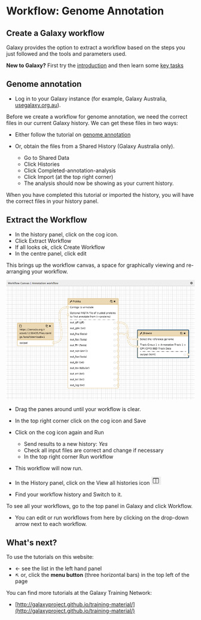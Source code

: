 # Workflow: Genome Annotation

## Create a Galaxy workflow

Galaxy provides the option to extract a workflow based on the steps you just followed and the tools and parameters used.

<fn>**New to Galaxy?** First try the [introduction](../galaxy/index.md) and then learn some [key tasks](../intro/index.md)</fn>

## Genome annotation

* Log in to your Galaxy instance (for example, Galaxy Australia, [usegalaxy.org.au](https://usegalaxy.org.au/)).

Before we create a workflow for genome annotation, we need the correct files in our current Galaxy history. We can get these files in two ways:

* Either follow the tutorial on [genome annotation](../prokka/index.md)

* Or, obtain the files from a Shared History (Galaxy Australia only).
    * Go to <ss>Shared Data</ss>
    * Click <ss>Histories</ss>
    * Click <fn>Completed-annotation-analysis</fn>
    * Click <ss>Import</ss> (at the top right corner)
    * The analysis should now be showing as your current history.

When you have completed this tutorial or imported the history, you will have the correct files in your history panel.

## Extract the Workflow

* In the history panel, click on the cog icon.
* Click <ss>Extract Workflow</ss>
* If all looks ok, click <ss>Create Workflow</ss>
* In the centre panel, click <ss>edit</ss>

This brings up the workflow canvas, a space for graphically viewing and re-arranging your workflow.

![canvas](images/workflow.png)

* Drag the panes around until your workflow is clear.
* In the top right corner click on the cog icon and <ss>Save</ss>
* Click on the cog icon again and <ss>Run</ss>
    * <ss>Send results to a new history</ss>: *Yes*
    * Check all input files are correct and change if necessary
    * In the top right corner <ss>Run workflow</ss>

* This workflow will now run.
* In the History panel, click on the <ss>View all histories</ss> icon
![view hist](../spades/images/view_all_hist.png)
* Find your workflow history and <ss>Switch to</ss> it.

To see all your workflows, go to the top panel in Galaxy and click <ss>Workflow</ss>.

* You can edit or run workflows from here by clicking on the drop-down arrow next to each workflow.

## What's next?

To use the tutorials on this website:

* &#8592; see the list in the left hand panel
* &#8598; or, click the **menu button** (three horizontal bars) in the top left of the page

You can find more tutorials at the Galaxy Training Network:

* [http://galaxyproject.github.io/training-material/](http://galaxyproject.github.io/training-material/)
